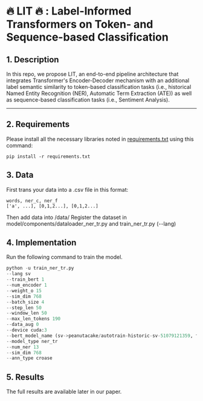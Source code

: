 #  :fire: LIT :fire: : Label-Informed Transformers on Token- and Sequence-based Classification

## 1. Description

In this repo, we propose LIT, an end-to-end pipeline architecture that integrates Transformer's Encoder-Decoder mechanism with an additional label semantic similarity to token-based classification tasks (i.e., historical Named Entity Recognition (NER), Automatic Term Extraction (ATE)) as well as sequence-based classification tasks (i.e., Sentiment Analysis).

---

## 2. Requirements

Please install all the necessary libraries noted in [requirements.txt](./requirements.txt) using this command:

```
pip install -r requirements.txt
```

## 3. Data

First trans your data into a .csv file in this format:
```
words, ner_c, ner_f
['a', ...], [0,1,2...], [0,1,2...]
```
Then add data into /data/
Register the dataset in model/components/dataloader_ner_tr.py and train_ner_tr.py (--lang)

## 4. Implementation

Run the following command to train the model.
```python
python -u train_ner_tr.py
--lang sv
--train_bert 1
--num_encoder 1
--weight_o 15
--sim_dim 768
--batch_size 4
--step_len 50
--window_len 50
--max_len_tokens 190
--data_aug 0
--device cuda:3
--bert_model_name (sv->peanutacake/autotrain-historic-sv-51079121359, fi->peanutacake/autotrain-historic-fi-51081121368)
--model_type ner_tr
--num_ner 13
--sim_dim 768
--ann_type croase
```
## 5. Results

The full results are available later in our paper.

